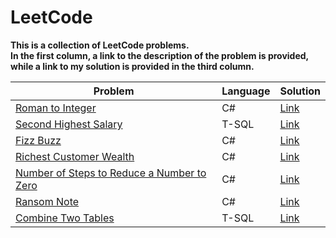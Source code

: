 # LeetCode

**This is a collection of LeetCode problems.<br/>
In the first column, a link to the description of the problem is provided, <br/>while a link to my solution is provided in the third column.**

| **Problem** | **Language** | **Solution** |
| ------- | -------- | -------- |
| [Roman to Integer](https://leetcode.com/problems/roman-to-integer/) | C# | [Link](https://github.com/ThanasisBalamatsis/LeetCode/blob/main/C%23/RomanToInteger/Solution.cs) |
| [Second Highest Salary](https://leetcode.com/problems/second-highest-salary/) | T-SQL | [Link](https://github.com/ThanasisBalamatsis/LeetCode/blob/main/T-SQL/Second%20Highest%20Salary/Solution.sql) |
| [Fizz Buzz](https://leetcode.com/problems/fizz-buzz/) | C# | [Link](https://github.com/ThanasisBalamatsis/LeetCode/blob/main/C%23/Fizz%20Buzz/Solution.cs) |
| [Richest Customer Wealth](https://leetcode.com/problems/richest-customer-wealth/) | C# | [Link](https://github.com/ThanasisBalamatsis/LeetCode/blob/main/C%23/Richest%20Customer%20Wealth/Solution.cs) |
| [Number of Steps to Reduce a Number to Zero](https://leetcode.com/problems/number-of-steps-to-reduce-a-number-to-zero/description/) | C# | [Link](https://github.com/ThanasisBalamatsis/LeetCode/blob/main/C%23/Number%20of%20Steps%20to%20Reduce%20a%20Number%20to%20Zero/Solution.cs) |
| [Ransom Note](https://leetcode.com/problems/ransom-note/description/) | C# | [Link](https://github.com/ThanasisBalamatsis/LeetCode/blob/main/C%23/Ransom%20Note/Solution.cs) |
| [Combine Two Tables](https://leetcode.com/problems/combine-two-tables/description/) | T-SQL | [Link](https://github.com/ThanasisBalamatsis/LeetCode/blob/main/T-SQL/Combine%20Two%20Tables/Solution.sql) |
